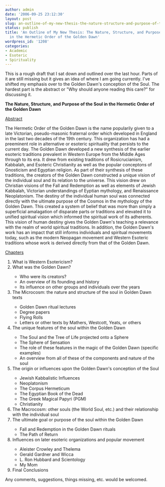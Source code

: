 ```yaml
---
author: admin
date: '2006-09-25 23:12:30'
layout: post
slug: an-outline-of-my-new-thesis-the-nature-structure-and-purpose-of-the-soul-in-the-hermetic-order-of-the-golden-dawn
status: publish
title: 'An Outline of My New Thesis: The Nature, Structure, and Purpose of the Soul
  in the Hermetic Order of the Golden Dawn'
wordpress_id: '1208'
categories:
- Academic
- Esoteric
- Spirituality
---
```

This is a rough draft that I sat down and outlined over the last hour. Parts of it are still missing but it gives an idea of where I am going currently. I've shifted my emphasis over to the Golden Dawn's conception of the Soul. The hardest part is the abstract or "Why should anyone reading this care?" for discussing it.

<strong>The Nature, Structure, and Purpose of the Soul in the Hermetic Order of the Golden Dawn</strong>

<u>Abstract</u>

The Hermetic Order of the Golden Dawn is the name popularily given to a late Victorian, pseudo-masonic fraternal order which developed in England in the last two decades of the 19th century. This organization has had a preeminent role in alternative or esoteric spirituality that persists to the current day. The Golden Dawn developed a new synthesis of the earlier esoteric traditions prevalent in Western Europe from the Middle Ages through to its era. It drew from existing traditions of Rosicrucianism, Kabbalah, and Esoteric Christianity as well as the popular conceptons of Gnosticism and Egyptian religion. As part of their synthesis of these traditions, the creators of the Golden Dawn constructed a unique vision of the individual soul and its relation to the universe. This vision drew on Christian visions of the Fall and Redemption as well as elements of Jewish Kabbalah, Victorian understandings of Eyptian mythology, and Renaissance Neoplatonism. The destiny of the individual human soul was connected directly with the ultimate purpose of the Cosmos in the mythology of the Golden Dawn. This created a system of belief that was more than simply a superficial amalagation of disparate parts  or traditions and elevated it to unified spiritual vision which informed the spiritual work of its adherents. This vision of human destiny gives the Golden Dawn's teaching a relevance with the realm of world spiritual traditions. In addition, the Golden Dawn's work has an impact that still informs individuals and spiritual movements today, such as the modern Neopagan movement and Western Esoteric traditions whose work is derived directly from that of the Golden Dawn.

<u>Chapters</u>
<ol>
	<li>What is Western Esotericism?</li>
	<li>What was the Golden Dawn?</li>
<ul>
	<li>Who were its creators?</li>
	<li>An overview of its founding and history</li>
	<li>Its influence on other groups and individuals over the years</li>
</ul>
	<li>The Microcosm: the nature and structure of the soul in Golden Dawn texts</li>
<ul>
	<li>Golden Dawn ritual lectures</li>
	<li>Degree papers</li>
	<li>Flying Rolls</li>
	<li>Letters or other texts by Mathers, Westcott, Yeats, or others</li>
</ul>
	<li>The unique features of the soul within the Golden Dawn</li>
<ul>
	<li>The Soul and the Tree of Life projected onto a Sphere</li>
	<li>The Sphere of Sensation</li>
	<li>The role of these features in the magic of the Golden Dawn (specific examples)</li>
	<li>An overview from all of these of the components and nature of the soul</li>
</ul>
	<li>The origin or influences upon the Golden Dawn's conception of the Soul</li>
<ul>
	<li>Jewish Kabbalistic Influences</li>
	<li>Neoplatonism</li>
	<li>The Corpus Hermeticum</li>
	<li>The Egyptian Book of the Dead</li>
	<li>The Greek Magical Papyri (PGM)</li>
	<li>Christianity</li>
</ul>
	<li>The Macrocosm: other souls (the World Soul, etc.) and their relationship with the individual soul</li>
	<li>The ultimate goal or purpose of the soul within the Golden Dawn</li>
<ul>
	<li>Fall and Redemption in the Golden Dawn rituals</li>
	<li>The Path of Return</li>
</ul>
	<li>Influences on later esoteric organizations and popular movement</li>
<ul>
	<li>Aleister Crowley and Thelema</li>
	<li>Gerald Gardner and Wicca</li>
	<li>L. Ron Hubbard and Scientology</li>
	<li>My Mom</li>
</ul>
	<li>Final Conclusions</li>
</ol>
Any comments, suggestions, things missing, etc. would be welcomed.

